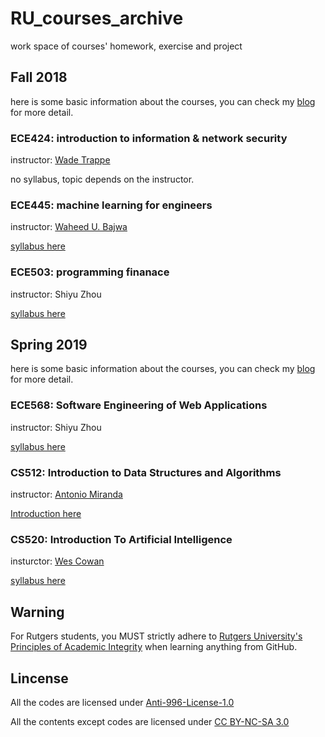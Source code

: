# RU_courses_archive
work space of courses' homework, exercise and project

## Fall 2018
here is some basic information about the courses, you can check my [blog](http://ciuji.com/blog/#/posts/17) for more detail.

### ECE424: introduction to information & network security
instructor: [Wade Trappe](https://www.wadetrappe.com/)

no syllabus, topic depends on the instructor.

### ECE445: machine learning for engineers
instructor: [Waheed U. Bajwa](http://www.inspirelab.us/people/)

[syllabus here](https://github.com/ciuji/RU_courses_archive/blob/master/ECE445_MachineLearningForENGG/ECE445_Syllabus.pdf)

### ECE503: programming finanace
instructor: Shiyu Zhou

[syllabus here](https://www.ece.rutgers.edu/~szhou/503/503.html)

## Spring 2019
here is some basic information about the courses, you can check my [blog](http://ciuji.com/blog/#/posts/21) for more detail.

### ECE568: Software Engineering of Web Applications
instructor: Shiyu Zhou

[syllabus here](https://www.ece.rutgers.edu/~szhou/568/568.html)

### CS512: Introduction to Data Structures and Algorithms
instructor: [Antonio Miranda](https://www.cs.rutgers.edu/~am2073/)

[Introduction here](https://www.cs.rutgers.edu/courses/introduction-to-data-structures-and-algorithms)

### CS520: Introduction To Artificial Intelligence
insturctor: [Wes Cowan](https://www.cs.rutgers.edu/~cwcowan/)

[syllabus here](https://www.cs.rutgers.edu/~cwcowan/Intro_to_AI_Syllabus.pdf)

## Warning
For Rutgers students, you MUST strictly adhere to [Rutgers University's Principles of Academic Integrity](http://academicintegrity.rutgers.edu/academic-integrity-at-rutgers/)
when learning anything from GitHub.

## Lincense
All the codes are licensed under [Anti-996-License-1.0](https://github.com/996icu/996.ICU/blob/master/LICENSE)

All the contents except codes are licensed under [CC BY-NC-SA 3.0](https://creativecommons.org/licenses/by-nc-sa/3.0/)

